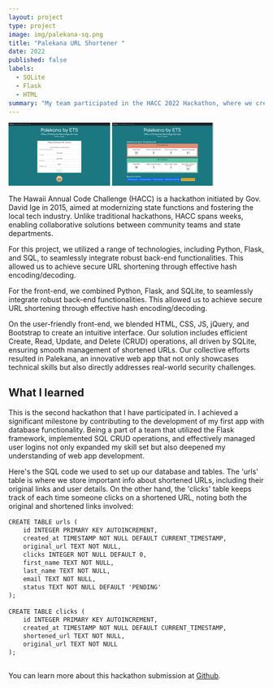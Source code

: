 ```yaml
---
layout: project
type: project
image: img/palekana-sq.png
title: "Palekana URL Shortener "
date: 2022
published: false
labels:
  - SQLite
  - Flask
  - HTML
summary: "My team participated in the HACC 2022 Hackathon, where we created Palekana: a secure URL Shortening App tailored for government employees. Palekana enables the effortless creation and curation of safely-shortened URLs, ensuring a secure online environment for public distribution. Our app addresses online security concerns and promotes safer online interactions."
---
```


<div class="text-center p-4">
  <img width="200px" src="../img/palekana/palekana1.png" class="img-thumbnail" >
  <img width="200px" src="../img/palekana/palekana2.png" class="img-thumbnail" >
</div>

The Hawaii Annual Code Challenge (HACC) is a hackathon initiated by Gov. David Ige in 2015, aimed at modernizing state functions and fostering the local tech industry. Unlike traditional hackathons, HACC spans weeks, enabling collaborative solutions between community teams and state departments.

For this project, we utilized a range of technologies, including Python, Flask, and SQL, to seamlessly integrate robust back-end functionalities. This allowed us to achieve secure URL shortening through effective hash encoding/decoding. 

For the front-end, we combined Python, Flask, and SQLite, to seamlessly integrate robust back-end functionalities. This allowed us to achieve secure URL shortening through effective hash encoding/decoding. 

On the user-friendly front-end, we blended HTML, CSS, JS, jQuery, and Bootstrap to create an intuitive interface. Our solution includes efficient Create, Read, Update, and Delete (CRUD) operations, all driven by SQLite, ensuring smooth management of shortened URLs. Our collective efforts resulted in Palekana, an innovative web app that not only showcases technical skills but also directly addresses real-world security challenges.

## What I learned
This is the second hackathon that I have participated in.  I achieved a significant milestone by contributing to the development of my first app with database functionality. Being a part of a team that utilized the Flask framework, implemented SQL CRUD operations, and effectively managed user logins not only expanded my skill set but also deepened my understanding of web app development.

Here's the SQL code we used to set up our database and tables. The 'urls' table is where we store important info about shortened URLs, including their original links and user details. On the other hand, the 'clicks' table keeps track of each time someone clicks on a shortened URL, noting both the original and shortened links involved:

```sqlite
CREATE TABLE urls (
	id INTEGER PRIMARY KEY AUTOINCREMENT,
	created_at TIMESTAMP NOT NULL DEFAULT CURRENT_TIMESTAMP,
	original_url TEXT NOT NULL,
	clicks INTEGER NOT NULL DEFAULT 0,
	first_name TEXT NOT NULL,
	last_name TEXT NOT NULL,
	email TEXT NOT NULL,
	status TEXT NOT NULL DEFAULT 'PENDING'
);

CREATE TABLE clicks (
	id INTEGER PRIMARY KEY AUTOINCREMENT,
	created_at TIMESTAMP NOT NULL DEFAULT CURRENT_TIMESTAMP,
	shortened_url TEXT NOT NULL,
	original_url TEXT NOT NULL
);
      
```

You can learn more about this hackathon submission at [Github](https://github.com/ashburnb/PalekanaURLShortener).
